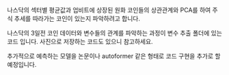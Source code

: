 나스닥의 섹터별 평균값과 업비트에 상장된 원화 코인들의 상관관계와 PCA를 하여 주식 추세를 따라가는 코인이 있는지 파악하려고 합니다.

나스닥의 3일전 코인 데이터와 변수들의 관계를 파악하는 과정이 변수 추출 폴더에 있는 코드 입니다. 사진으로 저장하는 코드도 있으니 참고하세요.

추가적으로 예측하는 모델을 논문이나 autoformer 같은 형태로 코드 구현을 추가로 할 예정입니다.
